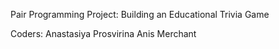 Pair Programming Project: Building an Educational Trivia Game

Coders:
Anastasiya Prosvirina
Anis Merchant